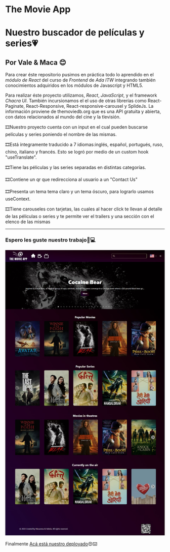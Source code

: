 # The Movie App
# Nuestro buscador de películas y series💗
## Por Vale & Maca 😊

Para crear éste repositorio pusimos en práctica todo lo aprendido en el *módulo de React* del curso de *Frontend* de *Ada ITW* integrando también conocimientos adquiridos en los módulos de Javascript y HTML5.                


Para realizar éste proyecto utilizamos, *React*, *JavaScript*, y el framework *Chacra UI*. También incursionamos el el uso de otras librerías como React-Paginate, React-Responsive, React-responsive-carousel y SplideJs.
La información proviene de themoviedb.org que es una API gratuita y abierta, con datos relacionados al mundo del cine y la tlevisión.

🎞Nuestro proyecto cuenta con un input en el cual pueden buscarse películas y series poniendo el nombre de las mismas.  

🎞Está íntegramente traducido a 7 idiomas:inglés, español, portugués, ruso, chino, italiano y francés. Esto se logró por medio de un custom hook "useTranslate".  

🎞Tiene las péliculas y las series separadas en distintas categorías.  

🎞Contiene un qr que redirecciona al usuario a un "Contact Us"  

🎞Presenta un tema tema claro y un tema óscuro, para lograrlo usamos useContext.  

🎞Tiene carouseles con tarjetas, las cuales al hacer click te llevan al detalle de las péliculas o series y te permite ver el trailers y una sección con el elenco de las mismas




---
### Espero les guste nuestro trabajo💜💻


![The Movie App](src/assets/movie.png) 

Finalmente [Acá está nuestro deployado](https://themovieapp-ada.netlify.app/)😍⌨️

